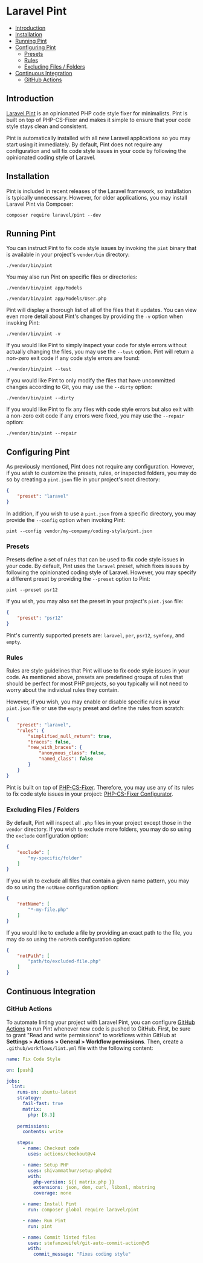 # Laravel Pint

- [Introduction](#introduction)
- [Installation](#installation)
- [Running Pint](#running-pint)
- [Configuring Pint](#configuring-pint)
    - [Presets](#presets)
    - [Rules](#rules)
    - [Excluding Files / Folders](#excluding-files-or-folders)
- [Continuous Integration](#continuous-integration)
    - [GitHub Actions](#running-tests-on-github-actions)

<a name="introduction"></a>
## Introduction

[Laravel Pint](https://github.com/laravel/pint) is an opinionated PHP code style fixer for minimalists. Pint is built on top of PHP-CS-Fixer and makes it simple to ensure that your code style stays clean and consistent.

Pint is automatically installed with all new Laravel applications so you may start using it immediately. By default, Pint does not require any configuration and will fix code style issues in your code by following the opinionated coding style of Laravel.

<a name="installation"></a>
## Installation

Pint is included in recent releases of the Laravel framework, so installation is typically unnecessary. However, for older applications, you may install Laravel Pint via Composer:

```shell
composer require laravel/pint --dev
```

<a name="running-pint"></a>
## Running Pint

You can instruct Pint to fix code style issues by invoking the `pint` binary that is available in your project's `vendor/bin` directory:

```shell
./vendor/bin/pint
```

You may also run Pint on specific files or directories:

```shell
./vendor/bin/pint app/Models

./vendor/bin/pint app/Models/User.php
```

Pint will display a thorough list of all of the files that it updates. You can view even more detail about Pint's changes by providing the `-v` option when invoking Pint:

```shell
./vendor/bin/pint -v
```

If you would like Pint to simply inspect your code for style errors without actually changing the files, you may use the `--test` option. Pint will return a non-zero exit code if any code style errors are found:

```shell
./vendor/bin/pint --test
```

If you would like Pint to only modify the files that have uncommitted changes according to Git, you may use the `--dirty` option:

```shell
./vendor/bin/pint --dirty
```

If you would like Pint to fix any files with code style errors but also exit with a non-zero exit code if any errors were fixed, you may use the `--repair` option:

```shell
./vendor/bin/pint --repair
```

<a name="configuring-pint"></a>
## Configuring Pint

As previously mentioned, Pint does not require any configuration. However, if you wish to customize the presets, rules, or inspected folders, you may do so by creating a `pint.json` file in your project's root directory:

```json
{
    "preset": "laravel"
}
```

In addition, if you wish to use a `pint.json` from a specific directory, you may provide the `--config` option when invoking Pint:

```shell
pint --config vendor/my-company/coding-style/pint.json
```

<a name="presets"></a>
### Presets

Presets define a set of rules that can be used to fix code style issues in your code. By default, Pint uses the `laravel` preset, which fixes issues by following the opinionated coding style of Laravel. However, you may specify a different preset by providing the `--preset` option to Pint:

```shell
pint --preset psr12
```

If you wish, you may also set the preset in your project's `pint.json` file:

```json
{
    "preset": "psr12"
}
```

Pint's currently supported presets are: `laravel`, `per`, `psr12`, `symfony`, and `empty`.

<a name="rules"></a>
### Rules

Rules are style guidelines that Pint will use to fix code style issues in your code. As mentioned above, presets are predefined groups of rules that should be perfect for most PHP projects, so you typically will not need to worry about the individual rules they contain.

However, if you wish, you may enable or disable specific rules in your `pint.json` file or use the `empty` preset and define the rules from scratch:

```json
{
    "preset": "laravel",
    "rules": {
        "simplified_null_return": true,
        "braces": false,
        "new_with_braces": {
            "anonymous_class": false,
            "named_class": false
        }
    }
}
```

Pint is built on top of [PHP-CS-Fixer](https://github.com/FriendsOfPHP/PHP-CS-Fixer). Therefore, you may use any of its rules to fix code style issues in your project: [PHP-CS-Fixer Configurator](https://mlocati.github.io/php-cs-fixer-configurator).

<a name="excluding-files-or-folders"></a>
### Excluding Files / Folders

By default, Pint will inspect all `.php` files in your project except those in the `vendor` directory. If you wish to exclude more folders, you may do so using the `exclude` configuration option:

```json
{
    "exclude": [
        "my-specific/folder"
    ]
}
```

If you wish to exclude all files that contain a given name pattern, you may do so using the `notName` configuration option:

```json
{
    "notName": [
        "*-my-file.php"
    ]
}
```

If you would like to exclude a file by providing an exact path to the file, you may do so using the `notPath` configuration option:

```json
{
    "notPath": [
        "path/to/excluded-file.php"
    ]
}
```

<a name="continuous-integration"></a>
## Continuous Integration

<a name="running-tests-on-github-actions"></a>
### GitHub Actions

To automate linting your project with Laravel Pint, you can configure [GitHub Actions](https://github.com/features/actions) to run Pint whenever new code is pushed to GitHub. First, be sure to grant "Read and write permissions" to workflows within GitHub at **Settings > Actions > General > Workflow permissions**. Then, create a `.github/workflows/lint.yml` file with the following content:

```yaml
name: Fix Code Style

on: [push]

jobs:
  lint:
    runs-on: ubuntu-latest
    strategy:
      fail-fast: true
      matrix:
        php: [8.3]
    
    permissions:
      contents: write

    steps:
      - name: Checkout code
        uses: actions/checkout@v4

      - name: Setup PHP
        uses: shivammathur/setup-php@v2
        with:
          php-version: ${{ matrix.php }}
          extensions: json, dom, curl, libxml, mbstring
          coverage: none

      - name: Install Pint
        run: composer global require laravel/pint

      - name: Run Pint
        run: pint

      - name: Commit linted files
        uses: stefanzweifel/git-auto-commit-action@v5
        with:
          commit_message: "Fixes coding style"
```
